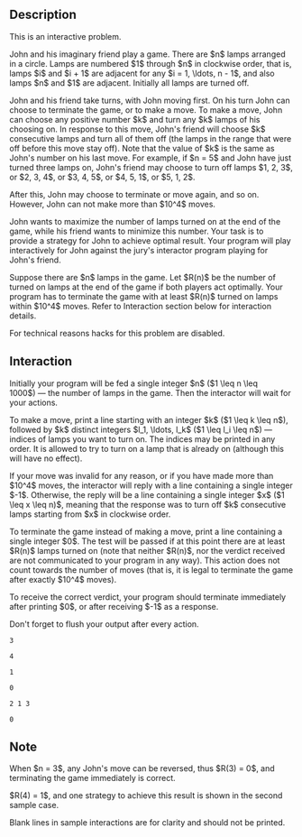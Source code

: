 ## Description

<div><p><span class="tex-font-style-it">This is an interactive problem.</span></p><p>John and his imaginary friend play a game. There are $n$ lamps arranged in a circle. Lamps are numbered $1$ through $n$ in clockwise order, that is, lamps $i$ and $i + 1$ are adjacent for any $i = 1, \ldots, n - 1$, and also lamps $n$ and $1$ are adjacent. Initially all lamps are turned off.</p><p>John and his friend take turns, with John moving first. On his turn John can choose to terminate the game, or to make a move. To make a move, John can choose any positive number $k$ and turn any $k$ lamps of his choosing on. In response to this move, John's friend will choose $k$ <span class="tex-font-style-bf">consecutive</span> lamps and turn all of them off (the lamps in the range that were off before this move stay off). Note that the value of $k$ is the same as John's number on his last move. For example, if $n = 5$ and John have just turned three lamps on, John's friend may choose to turn off lamps $1, 2, 3$, or $2, 3, 4$, or $3, 4, 5$, or $4, 5, 1$, or $5, 1, 2$.</p><p>After this, John may choose to terminate or move again, and so on. However, John can not make more than $10^4$ moves.</p><p>John wants to maximize the number of lamps turned on at the end of the game, while his friend wants to minimize this number. Your task is to provide a strategy for John to achieve optimal result. Your program will play interactively for John against the jury's interactor program playing for John's friend.</p><p>Suppose there are $n$ lamps in the game. Let $R(n)$ be the number of turned on lamps at the end of the game if both players act optimally. Your program has to terminate the game with at least $R(n)$ turned on lamps within $10^4$ moves. Refer to Interaction section below for interaction details.</p><p>For technical reasons <span class="tex-font-style-bf">hacks for this problem are disabled.</span></p></div><div><h2>Interaction</h2><p>Initially your program will be fed a single integer $n$ ($1 \leq n \leq 1000$)&nbsp;— the number of lamps in the game. Then the interactor will wait for your actions.</p><p>To make a move, print a line starting with an integer $k$ ($1 \leq k \leq n$), followed by $k$ <span class="tex-font-style-bf">distinct</span> integers $l_1, \ldots, l_k$ ($1 \leq l_i \leq n$)&nbsp;— indices of lamps you want to turn on. The indices may be printed in any order. It is allowed to try to turn on a lamp that is already on (although this will have no effect).</p><p>If your move was invalid for any reason, or if you have made more than $10^4$ moves, the interactor will reply with a line containing a single integer $-1$. Otherwise, the reply will be a line containing a single integer $x$ ($1 \leq x \leq n)$, meaning that the response was to turn off $k$ consecutive lamps starting from $x$ in clockwise order.</p><p>To terminate the game instead of making a move, print a line containing a single integer $0$. The test will be passed if at this point there are at least $R(n)$ lamps turned on (note that neither $R(n)$, nor the verdict received are not communicated to your program in any way). This action does not count towards the number of moves (that is, it is legal to terminate the game after exactly $10^4$ moves).</p><p>To receive the correct verdict, your program should terminate immediately after printing $0$, or after receiving $-1$ as a response.</p><p>Don't forget to flush your output after every action.</p></div>





```input1
3
```




```input2
4

1
```




```output1
0
```




```output2
2 1 3

0
```



## Note

<p>When $n = 3$, any John's move can be reversed, thus $R(3) = 0$, and terminating the game immediately is correct.</p><p>$R(4) = 1$, and one strategy to achieve this result is shown in the second sample case.</p><p>Blank lines in sample interactions are for clarity and should not be printed.</p>
